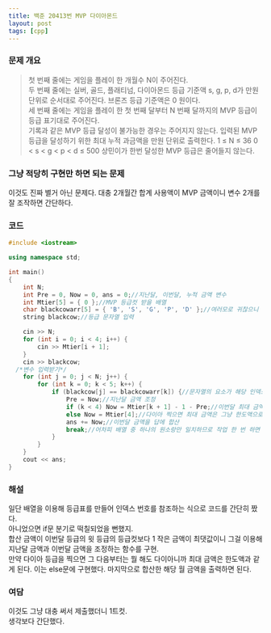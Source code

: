 ```yaml
---
title: 백준 20413번 MVP 다이아몬드
layout: post
tags: [cpp]
---
```

### 문제 개요
>첫 번째 줄에는 게임을 플레이 한 개월수 N이 주어진다.  
>두 번째 줄에는 실버, 골드, 플래티넘, 다이아몬드 등급 기준액 s, g, p, d가 만원 단위로 순서대로 주어진다. 브론즈 등급 기준액은 0 원이다.  
>세 번째 줄에는 게임을 플레이 한 첫 번째 달부터 N 번째 달까지의 MVP 등급이 등급 표기대로 주어진다.  
>기록과 같은 MVP 등급 달성이 불가능한 경우는 주어지지 않는다.
>입력된 MVP 등급을 달성하기 위한 최대 누적 과금액을 만원 단위로 출력한다.
> 1 ≤ N ≤ 36
> 0 < s < g < p < d ≤ 500
>상민이가 한번 달성한 MVP 등급은 줄어들지 않는다.

### 그냥 적당히 구현만 하면 되는 문제
이것도 진짜 별거 아닌 문제다. 대충 2개월간 합계 사용액이 MVP 금액이니 변수 2개를 잘 조작하면 간단하다.
### 코드
```c++
#include <iostream>

using namespace std;

int main()
{
	int N;
	int Pre = 0, Now = 0, ans = 0;//지난달, 이번달, 누적 금액 변수 
	int Mtier[5] = { 0 };//MVP 등급컷 받을 배열
	char blackcowarr[5] = { 'B', 'S', 'G', 'P', 'D' };//여러모로 귀찮으니 쓸 배열
	string blackcow;//등급 문자열 입력

	cin >> N;
	for (int i = 0; i < 4; i++) {
		cin >> Mtier[i + 1];
	}
	cin >> blackcow;
  /*변수 입력받기*/
	for (int j = 0; j < N; j++) {
		for (int k = 0; k < 5; k++) {
			if (blackcow[j] == blackcowarr[k]) {//문자열의 요소가 해당 인덱스의 배열 원소와 일치할 때
				Pre = Now;//지난달 금액 조정
				if (k < 4) Now = Mtier[k + 1] - 1 - Pre;//이번달 최대 금액 = 다음 등급컷 - 1 - 지난달 금액
				else Now = Mtier[4];//다이아 찍으면 최대 금액은 그냥 한도액으로 계산
				ans += Now;//이번달 금액을 답에 합산
				break;//어차피 배열 중 하나의 원소랑만 일치하므로 작업 한 번 하면 바로 탈출
			}
		}
	}
	cout << ans;
}
```
### 해설
일단 배열을 이용해 등급표를 만들어 인덱스 번호를 참조하는 식으로 코드를 간단히 짰다.  
아니었으면 if문 분기로 떡칠되었을 뻔했지.  
합산 금액이 이번달 등급의 윗 등급의 등급컷보다 1 작은 금액이 최댓값이니 그걸 이용해 지난달 금액과 이번달 금액을 조정하는 함수를 구현.  
만약 다이아 등급을 찍으면 그 다음부터는 뭘 해도 다이아니까 최대 금액은 한도액과 같게 된다. 이는 else문에 구현했다.
마지막으로 합산한 해당 월 금액을 출력하면 된다.
### 여담
이것도 그냥 대충 써서 제출했더니 1트컷.  
생각보다 간단했다.
